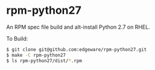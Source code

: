 rpm-python27
============

An RPM spec file build and alt-install Python 2.7 on RHEL.

To Build:

```bash
$ git clone git@github.com:edgeware/rpm-python27.git
$ make -C rpm-python27
$ ls rpm-python27/dist/*.rpm
```
